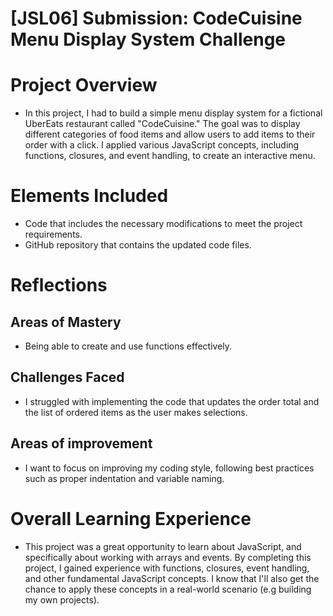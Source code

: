 # [JSL06] Submission: CodeCuisine Menu Display System Challenge

# Project Overview

- In this project, I had to build a simple menu display system for a fictional UberEats restaurant called "CodeCuisine." The goal was to display different categories of food items and allow users to add items to their order with a click. I applied various JavaScript concepts, including functions, closures, and event handling, to create an interactive menu.

# Elements Included

- Code that includes the necessary modifications to meet the project requirements.
- GitHub repository that contains the updated code files.

# Reflections

## Areas of Mastery

- Being able to create and use functions effectively.

## Challenges Faced

- I struggled with implementing the code that updates the order total and the list of ordered items as the user makes selections.

## Areas of improvement

- I want to focus on improving my coding style, following best practices such as proper indentation and variable naming.

# Overall Learning Experience

- This project was a great opportunity to learn about JavaScript, and specifically about working with arrays and events. By completing this project, I gained experience with functions, closures, event handling, and other fundamental JavaScript concepts. I know that I'll also get the chance to apply these concepts in a real-world scenario (e.g building my own projects).
